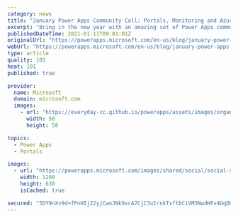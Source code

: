 ```yaml
---
category: news
title: "January Power Apps Community Call: Portals, Monitoring and Azure Integration!"
excerpt: "Bring in the new year with an amazing set of Power Apps community all stars:  Brian Knighting showing how to get started with Power Apps Portals and creating anonymous access solutions with the Power Platform.  Demo Extravaganza all-star Deepak Shrivastava demystifying how to use Azure API management"
publishedDateTime: 2021-01-11T09:01:01Z
originalUrl: "https://powerapps.microsoft.com/en-us/blog/january-power-apps-community-call-portals-monitoring-and-azure-integration/"
webUrl: "https://powerapps.microsoft.com/en-us/blog/january-power-apps-community-call-portals-monitoring-and-azure-integration/"
type: article
quality: 101
heat: 101
published: true

provider:
  name: Microsoft
  domain: microsoft.com
  images:
    - url: "https://everyday-cc.github.io/powerapps/assets/images/organizations/microsoft.com-50x50.jpg"
      width: 50
      height: 50

topics:
  - Power Apps
  - Portals

images:
  - url: "https://powerapps.microsoft.com/images/shared/social/social-share-post-ignite.png"
    width: 1200
    height: 630
    isCached: true

secured: "5DY9nXv9d+fPnHIj22yjCwoJNk0xcA7CjC3uIrnkTxftbCiVM3NwdHFv4GqDHflOWjhDerwisYQkV4mNgCxtU5deeoaEpbQkASU6Y63S6oBkq1zrKWUW164vRRUj16yQ0Qo6ZClrqGpN4FhKhlGBylGachwWpdawHdWXIiNoVfWYyX1/QwKkwuPO9u2CHyvHLjagq1+gYRz07Q37qxr10QOmTR2OjojGKANlhWpihdhHKiaQsYRDcA+02sVLhtd6Maw/NFWRc27cSdSU1330h4IS3JXpGx7xbWDMLzORO9+6GoW0blSMheKspkUXGSDCY7xIDRzNJRdgXhnKVCqFOmWHBO2zNVaePM4cWTKAyjQ=;38GXoYWBhiusKJrfuIK1cg=="
---
```


